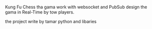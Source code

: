 Kung Fu Chess
tha gama work with websocket 
and PubSub design
the gama in Real-Time 
by tow players.


the project write by tamar 
python and libaries

